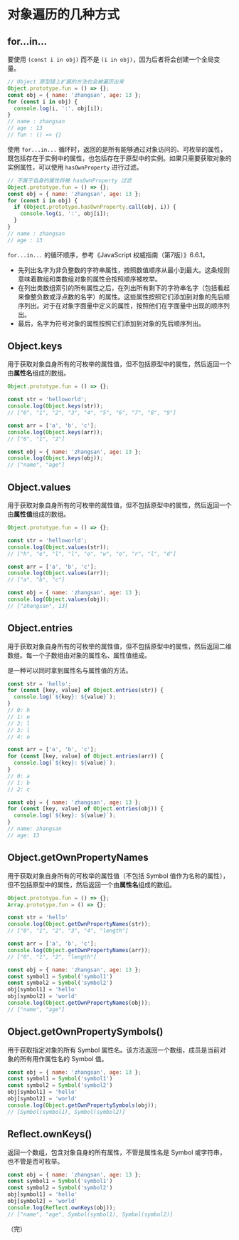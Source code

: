 # 对象遍历的几种方式

## for...in...

要使用 `(const i in obj)` 而不是 `(i in obj)`，因为后者将会创建一个全局变量。

```javascript
// Object 原型链上扩展的方法也会被遍历出来
Object.prototype.fun = () => {};
const obj = { name: 'zhangsan', age: 13 };
for (const i in obj) {
  console.log(i, ':', obj[i]);
} 
// name : zhangsan
// age : 13
// fun : () => {}
```

使用 `for...in...` 循环时，返回的是所有能够通过对象访问的、可枚举的属性，既包括存在于实例中的属性，也包括存在于原型中的实例。如果只需要获取对象的实例属性，可以使用 `hasOwnProperty` 进行过滤。

```javascript
// 不属于自身的属性将被 hasOwnProperty 过滤
Object.prototype.fun = () => {};
const obj = { name: 'zhangsan', age: 13 };
for (const i in obj) {
  if (Object.prototype.hasOwnProperty.call(obj, i)) {
    console.log(i, ':', obj[i]);    
  }
}
// name : zhangsan
// age : 13
```

`for...in...` 的循环顺序，参考《JavaScript 权威指南（第7版）》6.6.1。

* 先列出名字为非负整数的字符串属性，按照数值顺序从最小到最大。这条规则意味着数组和类数组对象的属性会按照顺序被枚举。
* 在列出类数组索引的所有属性之后，在列出所有剩下的字符串名字（包括看起来像整负数或浮点数的名字）的属性。这些属性按照它们添加到对象的先后顺序列出。对于在对象字面量中定义的属性，按照他们在字面量中出现的顺序列出。
* 最后，名字为符号对象的属性按照它们添加到对象的先后顺序列出。

## Object.keys

用于获取对象自身所有的可枚举的属性值，但不包括原型中的属性，然后返回一个由**属性名**组成的数组。

```javascript
Object.prototype.fun = () => {};

const str = 'helloworld';
console.log(Object.keys(str));
// ["0", "1", "2", "3", "4", "5", "6", "7", "8", "9"]

const arr = ['a', 'b', 'c'];
console.log(Object.keys(arr));
// ["0", "1", "2"]

const obj = { name: 'zhangsan', age: 13 };
console.log(Object.keys(obj));
// ["name", "age"]
```

## Object.values

用于获取对象自身所有的可枚举的属性值，但不包括原型中的属性，然后返回一个由**属性值**组成的数组。

```javascript
Object.prototype.fun = () => {};

const str = 'helloworld';
console.log(Object.values(str));
// ["h", "e", "l", "l", "o", "w", "o", "r", "l", "d"]

const arr = ['a', 'b', 'c'];
console.log(Object.values(arr));
// ["a", "b", "c"]

const obj = { name: 'zhangsan', age: 13 };
console.log(Object.values(obj));
// ["zhangsan", 13]
```

## Object.entries

用于获取对象自身所有的可枚举的属性值，但不包括原型中的属性，然后返回二维数组。每一个子数组由对象的属性名、属性值组成。

是一种可以同时拿到属性名与属性值的方法。

```javascript
const str = 'hello';
for (const [key, value] of Object.entries(str)) {    
  console.log(`${key}: ${value}`);
}
// 0: h
// 1: e
// 2: l
// 3: l
// 4: o

const arr = ['a', 'b', 'c'];
for (const [key, value] of Object.entries(arr)) {    
  console.log(`${key}: ${value}`);
}
// 0: a
// 1: b
// 2: c

const obj = { name: 'zhangsan', age: 13 };
for (const [key, value] of Object.entries(obj)) {    
  console.log(`${key}: ${value}`);
}
// name: zhangsan
// age: 13
```

## Object.getOwnPropertyNames

用于获取对象自身所有的可枚举的属性值（不包括 Symbol 值作为名称的属性），但不包括原型中的属性，然后返回一个由**属性名**组成的数组。

```javascript
Object.prototype.fun = () => {};
Array.prototype.fun = () => {};

const str = 'hello'
console.log(Object.getOwnPropertyNames(str));
// ["0", "1", "2", "3", "4", "length"]

const arr = ['a', 'b', 'c'];
console.log(Object.getOwnPropertyNames(arr));
// ["0", "1", "2", "length"]

const obj = { name: 'zhangsan', age: 13 };
const symbol1 = Symbol('symbol1')
const symbol2 = Symbol('symbol2')
obj[symbol1] = 'hello'
obj[symbol2] = 'world'
console.log(Object.getOwnPropertyNames(obj));
// ["name", "age"]
```

## Object.getOwnPropertySymbols()

用于获取指定对象的所有 Symbol 属性名。该方法返回一个数组，成员是当前对象的所有用作属性名的 Symbol 值。

```javascript
const obj = { name: 'zhangsan', age: 13 };
const symbol1 = Symbol('symbol1')
const symbol2 = Symbol('symbol2')
obj[symbol1] = 'hello'
obj[symbol2] = 'world'
console.log(Object.getOwnPropertySymbols(obj));
// [Symbol(symbol1), Symbol(symbol2)]
```

## Reflect.ownKeys()

返回一个数组，包含对象自身的所有属性，不管是属性名是 Symbol 或字符串，也不管是否可枚举。

```javascript
const obj = { name: 'zhangsan', age: 13 };
const symbol1 = Symbol('symbol1')
const symbol2 = Symbol('symbol2')
obj[symbol1] = 'hello'
obj[symbol2] = 'world'
console.log(Reflect.ownKeys(obj));
// ["name", "age", Symbol(symbol1), Symbol(symbol2)]
```

（完）
